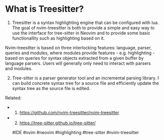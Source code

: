 # What is Treesitter?

1) Treesitter is a syntax highlighting engine that can be configured with
lua.
The goal of nvim-treesitter is both to provide a simple and easy way to
use the interface for tree-sitter in Neovim and to provide some basic
functionallity such as highlighting based on it.

Nvim-treesitter is based on three interlocking features: language,
parser, queries and modules, where modules provide features - e.g.
highlighting - based on queries for syntax objects extracted from a
given buffer by language parsers. Users will generally only need to
interact with parsers and modules.

2) Tree-sitter is a parser generator tool and an incremental parsing
library. I can build concrete syntax tree for a source file and
efficiently update the syntax tree as the source file is edited.

Related:
 - 1) https://github.com/nvim-treesitter/nvim-treesitter
 - 2) https://tree-sitter.github.io/tree-sitter/ 

    #IDE #nvim #neovim #highlighting #tree-sitter #nvim-treesitter
